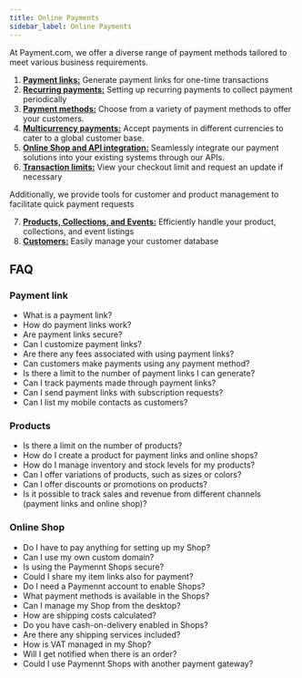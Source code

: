 ```yaml
---
title: Online Payments 
sidebar_label: Online Payments
---
```


At Payment.com, we offer a diverse range of payment methods tailored to meet various business requirements.

1. [**Payment links:**](1-payments-links.md)
Generate payment links for one-time transactions
2. [**Recurring payments:**](2-recurring-payments.md)
Setting up recurring payments to collect payment periodically
3. [**Payment methods:**](3-payment-methods.md)
Choose from a variety of payment methods to offer your customers.
4. [**Multicurrency payments:**](4-multicurrency-payments.md)
Accept payments in different currencies to cater to a global customer base.
5. [**Online Shop and API integration:**](5-online-shop-and-API-integration.md)
Seamlessly integrate our payment solutions into your existing systems through our APIs.
6. [**Transaction limits:**](6-transaction-limits.md)
View your checkout limit and request an update if necessary

Additionally, we provide tools for customer and product management to facilitate quick payment requests

7. [**Products, Collections, and Events:**](7-products-collections-and-events.md)
Efficiently handle your product, collections, and event listings
8. [**Customers:**](8-customers.md)
Easily manage your customer database

## FAQ

### Payment link

* What is a payment link?
* How do payment links work?
* Are payment links secure?
* Can I customize payment links?
* Are there any fees associated with using payment links?
* Can customers make payments using any payment method?
* Is there a limit to the number of payment links I can generate?
* Can I track payments made through payment links?
* Can I send payment links with subscription requests?
* Can I list my mobile contacts as customers?

### Products

* Is there a limit on the number of products?
* How do I create a product for payment links and online shops?
* How do I manage inventory and stock levels for my products?
* Can I offer variations of products, such as sizes or colors?
* Can I offer discounts or promotions on products?
* Is it possible to track sales and revenue from different channels (payment links and online shop)?

### Online Shop

* Do I have to pay anything for setting up my Shop?
* Can I use my own custom domain?
* Is using the Paymennt Shops secure?
* Could I share my item links also for payment?
* Do I need a Paymennt account to enable Shops?
* What payment methods is available in the Shops?
* Can I manage my Shop from the desktop?
* How are shipping costs calculated?
* Do you have cash-on-delivery enabled in Shops?
* Are there any shipping services included?
* How is VAT managed in my Shop?
* Will I get notified when there is an order?
* Could I use Paymennt Shops with another payment gateway?
